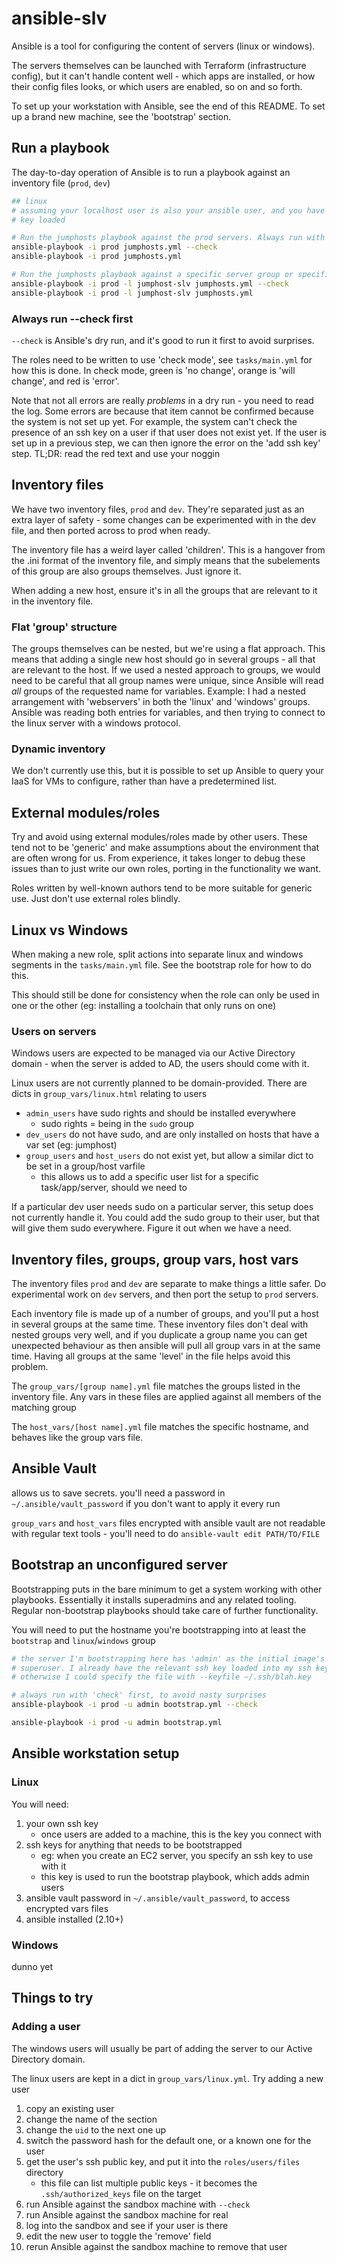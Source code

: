 # ansible-slv

Ansible is a tool for configuring the content of servers (linux or windows).

The servers themselves can be launched with Terraform (infrastructure config), but it can't handle content well - which apps are installed, or how their config files looks, or which users are enabled, so on and so forth.

To set up your workstation with Ansible, see the end of this README. To set up a brand new machine, see the 'bootstrap' section.

## Run a playbook

The day-to-day operation of Ansible is to run a playbook against an inventory file (`prod`, `dev`)

```bash
## linux
# assuming your localhost user is also your ansible user, and you have your ssh
# key loaded

# Run the jumphosts playbook against the prod servers. Always run with --check first (dry run)
ansible-playbook -i prod jumphosts.yml --check
ansible-playbook -i prod jumphosts.yml

# Run the jumphosts playbook against a specific server group or specific hostname
ansible-playbook -i prod -l jumphost-slv jumphosts.yml --check
ansible-playbook -i prod -l jumphost-slv jumphosts.yml
```

### Always run \-\-check first

`--check` is Ansible's dry run, and it's good to run it first to avoid surprises.

The roles need to be written to use 'check mode', see `tasks/main.yml` for how this is done. In check mode, green is 'no change', orange is 'will change', and red is 'error'.

Note that not all errors are really *problems* in a dry run - you need to read the log. Some errors are because that item cannot be confirmed because the system is not set up yet. For example, the system can't check the presence of an ssh key on a user if that user does not exist yet. If the user is set up in a previous step, we can then ignore the error on the 'add ssh key' step. TL;DR: read the red text and use your noggin

## Inventory files

We have two inventory files, `prod` and `dev`. They're separated just as an extra layer of safety - some changes can be experimented with in the dev file, and then ported across to prod when ready.

The inventory file has a weird layer called 'children'. This is a hangover from the .ini format of the inventory file, and simply means that the subelements of this group are also groups themselves. Just ignore it.

When adding a new host, ensure it's in all the groups that are relevant to it in the inventory file.

### Flat 'group' structure

The groups themselves can be nested, but we're using a flat approach. This means that adding a single new host should go in several groups - all that are relevant to the host. If we used a nested approach to groups, we would need to be careful that all group names were unique, since Ansible will read *all* groups of the requested name for variables. Example: I had a nested arrangement with 'webservers' in both the 'linux' and 'windows' groups. Ansible was reading both entries for variables, and then trying to connect to the linux server with a windows protocol.

### Dynamic inventory

We don't currently use this, but it is possible to set up Ansible to query your IaaS for VMs to configure, rather than have a predetermined list.

## External modules/roles

Try and avoid using external modules/roles made by other users. These tend not to be 'generic' and make assumptions about the environment that are often wrong for us. From experience, it takes longer to debug these issues than to just write our own roles, porting in the functionality we want.

Roles written by well-known authors tend to be more suitable for generic use. Just don't use external roles blindly.

## Linux vs Windows

When making a new role, split actions into separate linux and windows segments in the `tasks/main.yml` file. See the bootstrap role for how to do this.

This should still be done for consistency when the role can only be used in one or the other (eg: installing a toolchain that only runs on one)

### Users on servers

Windows users are expected to be managed via our Active Directory domain - when the server is added to AD, the users should come with it.

Linux users are not currently planned to be domain-provided. There are dicts in `group_vars/linux.html` relating to users

* `admin_users` have sudo rights and should be installed everywhere
    * sudo rights = being in the `sudo` group
* `dev_users` do not have sudo, and are only installed on hosts that have a var set (eg: jumphost)
* `group_users` and `host_users` do not exist yet, but allow a similar dict to be set in a group/host varfile
   * this allows us to add a specific user list for a specific task/app/server, should we need to

If a particular dev user needs sudo on a particular server, this setup does not currently handle it. You could add the sudo group to their user, but that will give them sudo everywhere. Figure it out when we have a need.

## Inventory files, groups, group vars, host vars

The inventory files `prod` and `dev` are separate to make things a little safer. Do experimental work on `dev` servers, and then port the setup to `prod` servers.

Each inventory file is made up of a number of groups, and you'll put a host in several groups at the same time. These inventory files don't deal with nested groups very well, and if you duplicate a group name you can get unexpected behaviour as then ansible will pull all group vars in at the same time. Having all groups at the same 'level' in the file helps avoid this problem.

The `group_vars/[group name].yml` file matches the groups listed in the inventory file. Any vars in these files are applied against all members of the matching group

The `host_vars/[host name].yml` file matches the specific hostname, and behaves like the group vars file.

## Ansible Vault

allows us to save secrets. you'll need a password in `~/.ansible/vault_password` if you don't want to apply it every run

`group_vars` and `host_vars` files encrypted with ansible vault are not readable with regular text tools - you'll need to do `ansible-vault edit PATH/TO/FILE`

## Bootstrap an unconfigured server

Bootstrapping puts in the bare minimum to get a system working with other playbooks. Essentially it installs superadmins and any related tooling. Regular non-bootstrap playbooks should take care of further functionality.

You will need to put the hostname you're bootstrapping into at least the `bootstrap` and `linux`/`windows` group

```bash
# the server I'm bootstrapping here has 'admin' as the initial image's
# superuser. I already have the relevant ssh key loaded into my ssh key agent,
# otherwise I could specify the file with --keyfile ~/.ssh/blah.key

# always run with 'check' first, to avoid nasty surprises
ansible-playbook -i prod -u admin bootstrap.yml --check

ansible-playbook -i prod -u admin bootstrap.yml
```

## Ansible workstation setup
### Linux

You will need:

1. your own ssh key
    * once users are added to a machine, this is the key you connect with
2. ssh keys for anything that needs to be bootstrapped
    * eg: when you create an EC2 server, you specify an ssh key to use with it
    * this key is used to run the bootstrap playbook, which adds admin users
3. ansible vault password in `~/.ansible/vault_password`, to access encrypted vars files
4. ansible installed (2.10+)

### Windows

dunno yet


## Things to try

### Adding a user

The windows users will usually be part of adding the server to our Active Directory domain.

The linux users are kept in a dict in `group_vars/linux.yml`. Try adding a new user

1. copy an existing user
2. change the name of the section
3. change the `uid` to the next one up
4. switch the password hash for the default one, or a known one for the user
5. get the user's ssh public key, and put it into the `roles/users/files` directory
    * this file can list multiple public keys - it becomes the `.ssh/authorized_keys` file on the target
6. run Ansible against the sandbox machine with `--check`
7. run Ansible against the sandbox machine for real
8. log into the sandbox and see if your user is there
9. edit the new user to toggle the 'remove' field
10. rerun Ansible against the sandbox machine to remove that user
